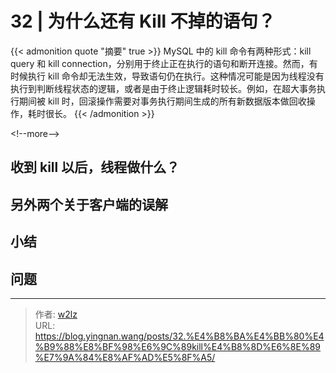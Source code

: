 # 32 | 为什么还有 Kill 不掉的语句？


{{&lt; admonition quote &#34;摘要&#34; true &gt;}}
MySQL 中的 kill 命令有两种形式：kill query 和 kill connection，分别用于终止正在执行的语句和断开连接。然而，有时候执行 kill 命令却无法生效，导致语句仍在执行。这种情况可能是因为线程没有执行到判断线程状态的逻辑，或者是由于终止逻辑耗时较长。例如，在超大事务执行期间被 kill 时，回滚操作需要对事务执行期间生成的所有新数据版本做回收操作，耗时很长。
{{&lt; /admonition &gt;}}

&lt;!--more--&gt;

## 收到 kill 以后，线程做什么？

## 另外两个关于客户端的误解

## 小结

## 问题


---

> 作者: [w2lz](https://github.com/w2lz)  
> URL: https://blog.yingnan.wang/posts/32.%E4%B8%BA%E4%BB%80%E4%B9%88%E8%BF%98%E6%9C%89kill%E4%B8%8D%E6%8E%89%E7%9A%84%E8%AF%AD%E5%8F%A5/  


